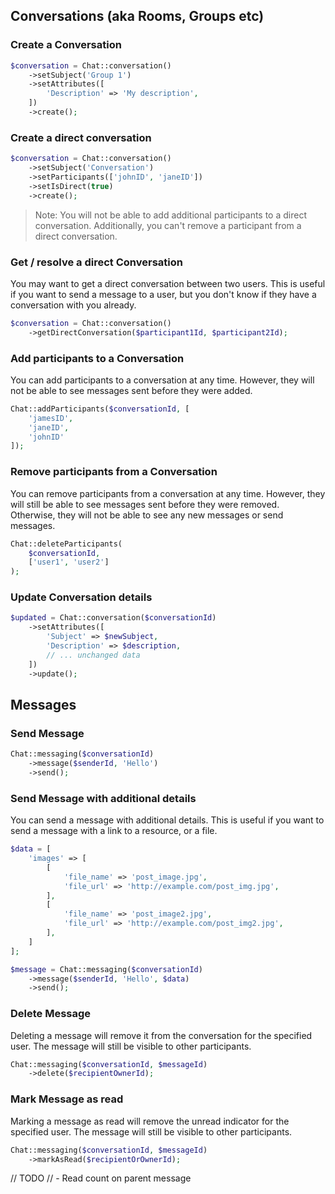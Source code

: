 ## Conversations (aka Rooms, Groups etc)

### Create a Conversation

```php
$conversation = Chat::conversation()
    ->setSubject('Group 1')
    ->setAttributes([
        'Description' => 'My description',
    ])
    ->create();
```

### Create a direct conversation

```php
$conversation = Chat::conversation()
    ->setSubject('Conversation')
    ->setParticipants(['johnID', 'janeID'])
    ->setIsDirect(true)
    ->create();
```

>Note: You will not be able to add additional participants to a direct conversation. Additionally, you can't remove a participant from a direct conversation.

### Get / resolve a direct Conversation

You may want to get a direct conversation between two users. This is useful if you want to send a message to a user, but you don't know if they have a conversation with you already.

```php
$conversation = Chat::conversation()
    ->getDirectConversation($participant1Id, $participant2Id);
```

### Add participants to a Conversation

You can add participants to a conversation at any time. However, they will not be able to see messages sent before they were added.

```php
Chat::addParticipants($conversationId, [
    'jamesID',
    'janeID',
    'johnID'
]);
```

### Remove participants from a Conversation

You can remove participants from a conversation at any time. However, they will still be able to see messages sent before they were removed. Otherwise, they will not be able to see any new messages or send messages.

```php
Chat::deleteParticipants(
    $conversationId, 
    ['user1', 'user2']
);
```

### Update Conversation details

```php
$updated = Chat::conversation($conversationId)
    ->setAttributes([
        'Subject' => $newSubject,
        'Description' => $description,
        // ... unchanged data
    ])
    ->update();
```

## Messages

### Send Message

```php
Chat::messaging($conversationId)
    ->message($senderId, 'Hello')
    ->send();
```

### Send Message with additional details

You can send a message with additional details. This is useful if you want to send a message with a link to a resource, or a file.

```php
$data = [
    'images' => [
        [
            'file_name' => 'post_image.jpg',
            'file_url' => 'http://example.com/post_img.jpg',
        ],
        [
            'file_name' => 'post_image2.jpg',
            'file_url' => 'http://example.com/post_img2.jpg',
        ],
    ]
];

$message = Chat::messaging($conversationId)
    ->message($senderId, 'Hello', $data)
    ->send();
```

### Delete Message

Deleting a message will remove it from the conversation for the specified user. The message will still be visible to other participants.

```php
Chat::messaging($conversationId, $messageId)
    ->delete($recipientOwnerId);
```

### Mark Message as read

Marking a message as read will remove the unread indicator for the specified user. The message will still be visible to other participants.

```php  
Chat::messaging($conversationId, $messageId)
    ->markAsRead($recipientOrOwnerId);
```

// TODO
// - Read count on parent message